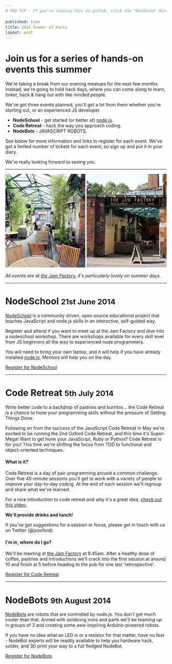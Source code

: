 ```yaml
---
# PRO TIP - If you're viewing this on github, click the "Rendered" Button above

published: true
title: 2014 Summer of Hacks
layout: post
---
```


# Join us for a series of hands-on events this summer

<p class="lead">We're taking a break from our evening meetups for the next few months.  Instead, we're going to hold hack days, where you can come along to learn, tinker, hack &amp; hang out with like minded people.</p>

We've got three events planned, you'll get a lot from them whether you're starting out, or an experienced JS developer.

* **NodeSchool** - get started (or better at) [node.js](http://nodejs.org/).
* **Code Retreat** - hack the way you approach coding.
* **NodeBots** - JAVASCRIPT ROBOTS.

See below for more information and links to register for each event.  We've got a limited number of tickets for each event, so sign up and put it in your diary.

We're really looking forward to seeing you.

---

![The Jam Factory](/img/jf.jpg)

_All events are at [the Jam Factory](https://www.google.co.uk/maps/preview?ie=UTF-8&fb=1&gl=uk&q=The+Jam+Factory&cid=2949126679461980301&ei=sFqTU7jTFM3TOe_SgagJ&ved=0CJIBEPwSMA0), it's particularly lovely on summer days._


---
# NodeSchool <small>21st June 2014</small>

<p class="lead"><a href="http://nodeschool.io/">NodeSchool</a> is a community driven, open source educational project that teaches JavaScript and node.js skills in an interactive, self-guided way.</p>

Register and attend if you want to meet up at the Jam Factory and dive into a nodeschool workshop. There are workshops available for every skill level from JS beginners all the way to experienced node programmers.

You will need to bring your own laptop, and it will help if you have already installed [node.js](http://nodejs.org/). Mentors will help you on the day.

<!--div class="lanyrd-target-participants">
    <a href="http://lanyrd.com/2014/jsoxford-coderetreat/attendees/"
        class="lanyrd-participants" data-lanyrd-nocss="">
        RSVP on Lanyrd!
    </a>
</div-->

<p><a href="https://www.eventbrite.co.uk/e/sumer-of-hacks-nodeschool-tickets-11906222833" class="btn btn-large btn-primary">Register for NodeSchool</a></p>

---
# Code Retreat <small>5th July 2014</small>

<p class="lead">Write better code to a backdrop of pastries and burritos&hellip; the Code Retreat is a chance to hone your programming skills without the pressure of Getting Things Done.</p>

Following on from the success of the JavaScript Code Retreat in May we're excited to be running the 2nd Oxford Code Retreat, and this time it's Super-Mega! Want to get hone your JavaScript, Ruby or Python? Code Retreat is for you! This time we're shifting the focus from TDD to functional and object-oriented techniques.

#### What is it?
Code Retreat is a day of pair-programming around a common challenge. Over five 45-minute sessions you'll get to work with a variety of people to improve your day-to-day coding. At the end of each session we'll regroup and share what we've learned.

For a nice introduction to code retreat and why it's a great idea, [check out this video](http://player.vimeo.com/video/18955165?title=0&amp;byline=0&amp;portrait=0).

__We'll provide drinks and lunch!__

If you've got suggestions for a session or focus, please get in touch with us on Twitter (@jsoxford).

#### I'm in, where do I go?

We'll be meeting at [the Jam Factory](http://www.thejamfactoryoxford.com/) at 9.45am. After a healthy dose of coffee, pastries and introductions we'll crack into the first session at around 10 and finish at 5 before heading to the pub for one last 'retrospective'.

<!--div class="lanyrd-target-participants">
    <a href="http://lanyrd.com/2014/jsoxford-coderetreat/attendees/" class="lanyrd-participants" data-lanyrd-nocss="">
        RSVP on Lanyrd!
    </a>
</div-->

<p><a href="https://www.eventbrite.co.uk/e/sumer-of-hacks-code-retreat-tickets-11906533763" class="btn btn-large btn-primary">Register for Code Retreat</a></p>

---
# NodeBots <small>9th August 2014</small>

<p class="lead"><a href="http://nodebots.io/">NodeBots</a> are robots that are controlled by node.js. You don't get much cooler than that. Armed with soldering irons and parts we'll be teaming up in groups of 3 and creating some awe-inspiring Arduino-powered robots.</p>

If you have no idea what an LED is or a resistor for that matter, have no fear - NodeBot experts will be readily available to help you hardware hack, solder, and 3D print your way to a full fledged NodeBot.

<!--div class="lanyrd-target-participants">
    <a href="http://lanyrd.com/2014/jsoxford-coderetreat/attendees/" class="lanyrd-participants" data-lanyrd-nocss="">
        RSVP on Lanyrd!
    </a>
</div-->

<p><a href="https://www.eventbrite.co.uk/e/sumer-of-hacks-nodebots-tickets-11906664153" class="btn btn-large btn-primary">Register for NodeBots</a></p>



<!-- Uncomment when we've got some sponsors!
### Thanks to our sponsors
<div class="row-fluid">
  <div class="span4">
    <a href="http://www.haybrook.co.uk/">
      <img src="/img/haybrook.png" />
    </a>
  </div>
  <div class="span4">
    <a href="http://2014.jsday.it/">
      <img src="/img/sponsor_jsday.png" />
    </a>
  </div>
  <div class="span4">
    <a href="http://www.jetbrains.com/webstorm/">
      <img src="/img/webstorm_logo.gif" />
    </a>
  </div>
</div>
-->
